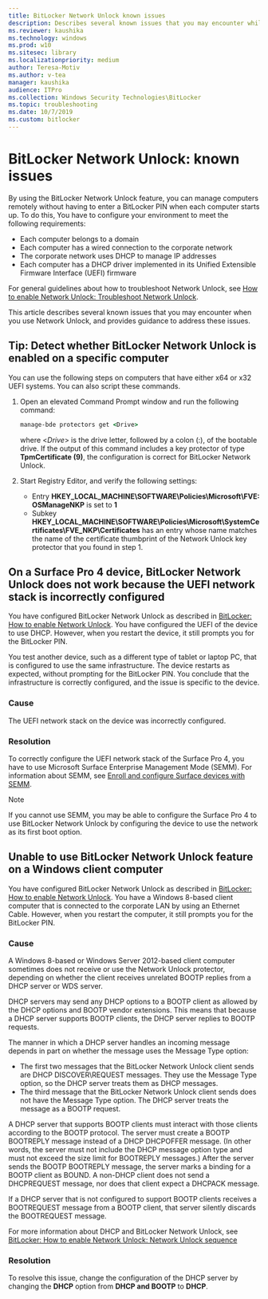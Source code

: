 ```yaml
---
title: BitLocker Network Unlock known issues
description: Describes several known issues that you may encounter while using Network Unlock, and provided guidance for addressing those issues.
ms.reviewer: kaushika
ms.technology: windows
ms.prod: w10
ms.sitesec: library
ms.localizationpriority: medium
author: Teresa-Motiv
ms.author: v-tea
manager: kaushika
audience: ITPro
ms.collection: Windows Security Technologies\BitLocker
ms.topic: troubleshooting
ms.date: 10/7/2019
ms.custom: bitlocker
---
```


# BitLocker Network Unlock: known issues

By using the BitLocker Network Unlock feature, you can manage computers remotely without having to enter a BitLocker PIN when each computer starts up. To do this, You have to configure your environment to meet the following requirements:

- Each computer belongs to a domain
- Each computer has a wired connection to the corporate network
- The corporate network uses DHCP to manage IP addresses
- Each computer has a DHCP driver implemented in its Unified Extensible Firmware Interface (UEFI) firmware

For general guidelines about how to troubleshoot Network Unlock, see [How to enable Network Unlock: Troubleshoot Network Unlock](https://docs.microsoft.com/windows/security/information-protection/bitlocker/bitlocker-how-to-enable-network-unlock#troubleshoot-network-unlock).

This article describes several known issues that you may encounter when you use Network Unlock, and provides guidance to address these issues.

## Tip: Detect whether BitLocker Network Unlock is enabled on a specific computer

You can use the following steps on computers that have either x64 or x32 UEFI systems. You can also script these commands.

1. Open an elevated Command Prompt window and run the following command:

   ```cmd
   manage-bde protectors get <Drive>
   ```

   where \<*Drive*> is the drive letter, followed by a colon (:), of the bootable drive.
   If the output of this command includes a key protector of type **TpmCertificate (9)**, the configuration is correct for BitLocker Network Unlock.

1. Start Registry Editor, and verify the following settings:
   - Entry **HKEY\_LOCAL\_MACHINE\\SOFTWARE\\Policies\\Microsoft\\FVE: OSManageNKP** is set to **1**
   - Subkey **HKEY\_LOCAL\_MACHINE\\SOFTWARE\\Policies\\Microsoft\\SystemCertificates\\FVE\_NKP\\Certificates** has an entry whose name matches the name of the certificate thumbprint of the Network Unlock key protector that you found in step 1.

## On a Surface Pro 4 device, BitLocker Network Unlock does not work because the UEFI network stack is incorrectly configured

You have configured BitLocker Network Unlock as described in [BitLocker: How to enable Network Unlock](https://docs.microsoft.com/windows/device-security/bitlocker/bitlocker-how-to-enable-network-unlock). You have configured the UEFI of the device to use DHCP. However, when you restart the device, it still prompts you for the BitLocker PIN.  

You test another device, such as a different type of tablet or laptop PC, that is configured to use the same infrastructure. The device restarts as expected, without prompting for the BitLocker PIN. You conclude that the infrastructure is correctly configured, and the issue is specific to the device.

### Cause

The UEFI network stack on the device was incorrectly configured.

### Resolution

To correctly configure the UEFI network stack of the Surface Pro 4, you have to use Microsoft Surface Enterprise Management Mode (SEMM). For information about SEMM, see [Enroll and configure Surface devices with SEMM](https://docs.microsoft.com/surface/enroll-and-configure-surface-devices-with-semm).

> [!NOTE]
> If you cannot use SEMM, you may be able to configure the Surface Pro 4 to use BitLocker Network Unlock by configuring the device to use the network as its first boot option.

## Unable to use BitLocker Network Unlock feature on a Windows client computer

You have configured BitLocker Network Unlock as described in [BitLocker: How to enable Network Unlock](https://docs.microsoft.com/windows/device-security/bitlocker/bitlocker-how-to-enable-network-unlock). You have a Windows 8-based client computer that is connected to the corporate LAN by using an Ethernet Cable. However, when you restart the computer, it still prompts you for the BitLocker PIN.  

### Cause

A Windows 8-based or Windows Server 2012-based client computer sometimes does not receive or use the Network Unlock protector, depending on whether the client receives unrelated BOOTP replies from a DHCP server or WDS server.

DHCP servers may send any DHCP options to a BOOTP client as allowed by the DHCP options and BOOTP vendor extensions. This means that because a DHCP server supports BOOTP clients, the DHCP server replies to BOOTP requests.

The manner in which a DHCP server handles an incoming message depends in part on whether the message uses the Message Type option:

- The first two messages that the BitLocker Network Unlock client sends are DHCP DISCOVER\REQUEST messages. They use the Message Type option, so the DHCP server treats them as DHCP messages.  
- The third message that the BitLocker Network Unlock client sends does not have the Message Type option. The DHCP server treats the message as a BOOTP request.

A DHCP server that supports BOOTP clients must interact with those clients according to the BOOTP protocol. The server must create a BOOTP BOOTREPLY message instead of a DHCP DHCPOFFER message. (In other words, the server must not include the DHCP message option type and must not exceed the size limit for BOOTREPLY messages.) After the server sends the BOOTP BOOTREPLY message, the server marks a binding for a BOOTP client as BOUND. A non-DHCP client does not send a DHCPREQUEST message, nor does that client expect a DHCPACK message.

If a DHCP server that is not configured to support BOOTP clients receives a BOOTREQUEST message from a BOOTP client, that server silently discards the BOOTREQUEST message.

For more information about DHCP and BitLocker Network Unlock, see [BitLocker: How to enable Network Unlock: Network Unlock sequence](https://docs.microsoft.com/windows/device-security/bitlocker/bitlocker-how-to-enable-network-unlock#network-unlock-sequence)

### Resolution

To resolve this issue, change the configuration of the DHCP server by changing the **DHCP** option from **DHCP and BOOTP** to **DHCP**.
